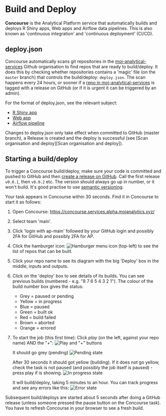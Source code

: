 # Build and Deploy

**Concourse** is the Analytical Platform service that automatically builds and deploys R Shiny apps, Web apps and Airflow data pipelines. This is also known as 'continuous integration' and 'continuous deployment' (CI/CD).

## deploy.json

Concourse automatically scans git repositories in the [moj-analytical-services](https://github.com/moj-analytical-services/) Github organisation to find repos that are ready to build/deploy.  It does this by checking whether repositories contains a 'magic' file (on the `master` branch) that controls the build/deploy: `deploy.json`. The scan happens every 24 hours, or sooner if a [repo in moj-analytical-services](https://github.com/moj-analytical-services) is tagged with a release on GitHub (or if it is urgent it can be triggered by an admin).

For the format of deploy.json, see the relevant subject:

* [R Shiny app](#rshiny-deploy)
* [Web app](https://moj-analytical-services.github.io/platform_user_guidance/deploying-a-static-web-app.html#deploy.json-1)
* [Airflow pipeline](https://moj-analytical-services.github.io/platform_user_guidance/data-pipelines.html#deploy.json)

Changes to deploy.json only take effect when committed to GitHub (master branch), a Release is created and the deploy is successful (see [Scan organisation and deploy][Scan organisation and deploy]).

## Starting a build/deploy

To trigger a Concourse build/deploy, make sure your code is committed and pushed to GitHub and then [create a release on GitHub](https://help.github.com/articles/creating-releases/). Call the first release `v0.0.1`, then `v0.0.2` etc. The version should always go up in number, or it won't build. It's good practise to use [semantic versioning](https://semver.org/).

Your task appears in Concourse within 30 seconds. Find it in Concourse to start it as follows:

1. Open Concourse: https://concourse.services.alpha.mojanalytics.xyz/
2. Select team 'main'.
3. Click 'login with ap-main' followed by your GitHub login and possibly 2FA for GitHub and possibly 2FA for AP.
4. Click the hamburger icon: ![Hamburger menu icon](images/build_and_deploy/concourse_menu.png) (top-left) to see the list of repos that can be built.
5. Click your repo name to see its diagram with the big 'Deploy' box in the middle, inputs and outputs.
6. Click on the 'deploy' box to see details of its builds. You can see previous builds (numbered - e.g. "8 7 6 5 4 3 2 1"). The colour of the build number box gives the status:
    * Grey = paused or pending
    * Yellow = in progress
    * Blue = paused
    * Green = built ok
    * Red = build failed
    * Brown = aborted
    * Orange = errored
7. To start the job (this first time): Click *play* (on the left, against your repo name) AND the "*+*":
   ![Play and "+" buttons](images/build_and_deploy/concourse_new_build.png)

   It should go grey (pending)
   ![Pending state](images/build_and_deploy/concourse_pending.png)

   After 30 seconds it should got yellow (building). If it does not go yellow, check the task is not paused (and possibly the job itself is paused) - press play if is showing.
   ![In progress state](images/build_and_deploy/concourse_in_progress.png)

   It will build/deploy, taking 5 minutes to an hour. You can track progress and see any errors like this:
   ![Error state](images/build_and_deploy/concourse_error.png)

Subsequent build/deploys are started about 5 seconds after doing a GitHub release (unless someone pressed the pause button on the Concourse task). You have to refresh Concourse in your browser to see a fresh build.
